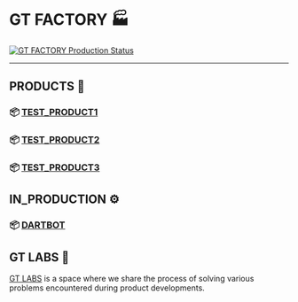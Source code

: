 # GT FACTORY 🏭

[![GT FACTORY Production Status](https://github-readme-activity-graph.vercel.app/graph?username=38GT&custom_title=Production%20Line%20Status&hide_border=true&theme=high-contrast)](https://github.com/ashutosh00710/github-readme-activity-graph)

---

## PRODUCTS 🚀

### 📦 [**TEST_PRODUCT1**](https://github.com/38GT/DARTBOT)
### 📦 [**TEST_PRODUCT2**](https://github.com/38GT/DARTBOT)
### 📦 [**TEST_PRODUCT3**](https://github.com/38GT/DARTBOT)


## IN_PRODUCTION ⚙️
### 📦 [**DARTBOT**](https://github.com/38GT/DARTBOT)

## GT LABS 🔬 

[GT LABS](https://38gt.github.io) is a space where we share the process of solving various problems encountered during product developments.


